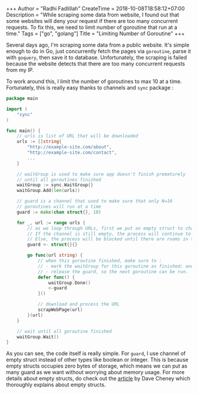 +++
Author = "Radhi Fadlillah"
CreateTime = 2018-10-08T18:58:12+07:00
Description = "While scraping some data from website, I found out that some websites will deny your request if there are too many concurrent requests. To fix this, we need to limit number of goroutine that run at a time."
Tags = ["go", "golang"]
Title = "Limiting Number of Goroutine"
+++

Several days ago, I'm scraping some data from a public website. It's simple enough to do in Go, just concurrently fetch the pages via `goroutine`, parse it with `goquery`, then save it to database. Unfortunately, the scraping is failed because the website detects that there are too many concurrent requests from my IP.

To work around this, I limit the number of goroutines to max 10 at a time. Fortunately, this is really easy thanks to channels and `sync` package :

```go
package main

import (
	"sync"
)

func main() {
	// urls is list of URL that will be downloaded
	urls := []string{
		"http://example-site.com/about",
        "http://example-site.com/contact",
        ...
	}

	// waitGroup is used to make sure app doesn't finish prematurely
	// until all goroutines finished
	waitGroup := sync.WaitGroup{}
	waitGroup.Add(len(urls))

	// guard is a channel that used to make sure that only N=10
	// goroutines will run at a time
	guard := make(chan struct{}, 10)

	for _, url := range urls {
		// as we loop through URLs, first we put an empty struct to channel guard.
		// If the channel is still empty, the process will continue to the next line.
		// Else, the process will be blocked until there are rooms in the channel to put the empty struct.
		guard <- struct{}{}

		go func(url string) {
			// when this goroutine finished, make sure to :
			// - mark the waitGroup for this goroutine as finished; and
			// - release the guard, so the next goroutine can be run.
			defer func() {
				waitGroup.Done()
				<-guard
			}()

			// download and process the URL
			scrapWebPage(url)
		}(url)
	}

	// wait until all goroutine finished
	waitGroup.Wait()
}
```

As you can see, the code itself is really simple. For `guard`, I use channel of empty struct instead of other types like boolean or integer. This is because empty structs occupies zero bytes of storage, which means we can put as many guard as we want without worrying about memory usage. For more details about empty structs, do check out the [article](https://dave.cheney.net/2014/03/25/the-empty-struct) by Dave Cheney which thoroughly explains about empty structs.

